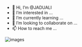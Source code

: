 - 👋 Hi, I’m @JADUALI
- 👀 I’m interested in ...
- 🌱 I’m currently learning ...
- 💞️ I’m looking to collaborate on ...
- 📫 How to reach me ...

<!---
JADUALI/JADUALI is a ✨ special ✨ repository because its `README.md` (this file) appears on your GitHub profile.
You can click the Preview link to take a look at your changes.
--->

![images](https://github.com/JADUALI/JADUALI/assets/144950039/ae42e747-5d9b-4837-aad1-df14b0ba02a9)
